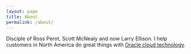 ```yaml
---
layout: page
title: About
permalink: /about/
---
```


Disciple of Ross Perot, Scott McNealy and now Larry Ellison. I help customers in North America do great things with [Oracle cloud technology](https://cloud.oracle.com/home).